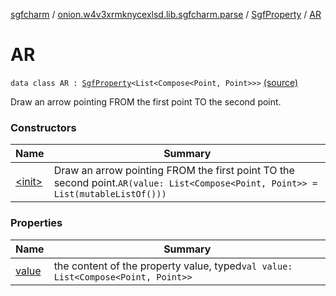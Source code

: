 [sgfcharm](../../../index.md) / [onion.w4v3xrmknycexlsd.lib.sgfcharm.parse](../../index.md) / [SgfProperty](../index.md) / [AR](./index.md)

# AR

`data class AR : `[`SgfProperty`](../index.md)`<List<Compose<Point, Point>>>` [(source)](https://github.com/w4v3/sgfcharm/tree/master/sgfcharm/src/main/java/onion/w4v3xrmknycexlsd/lib/sgfcharm/parse/SgfTree.kt#L128)

Draw an arrow pointing FROM the first point TO the second point.

### Constructors

| Name | Summary |
|---|---|
| [&lt;init&gt;](-init-.md) | Draw an arrow pointing FROM the first point TO the second point.`AR(value: List<Compose<Point, Point>> = List(mutableListOf()))` |

### Properties

| Name | Summary |
|---|---|
| [value](value.md) | the content of the property value, typed`val value: List<Compose<Point, Point>>` |
